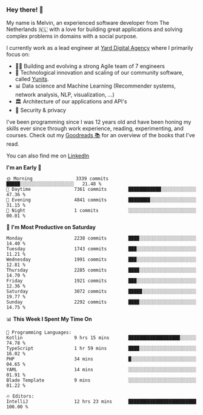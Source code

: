 ### Hey there! 👋

My name is Melvin, an experienced software developer from The Netherlands 🇳🇱 with a love for building great applications and solving complex problems in domains with a social purpose. 

I currently work as a lead engineer at [Yard Digital Agency](https://github.com/yardinternet) where I primarily focus on:

* 👏🏼 Building and evolving a strong Agile team of 7 engineers
* 🚀 Technological innovation and scaling of our community software, called [Yunits](https://www.yunits.com/).
* 📊 Data science and Machine Learning (Recommender systems, network analysis, NLP, visualization, ...)
* 🏛 Architecture of our applications and API's
* 🔐 Security & privacy

I've been programming since I was 12 years old and have been honing my skills ever since through work experience, reading, experimenting, and courses.
Check out my [Goodreads 📚](https://goodreads.com/melvinkoopmans) for an overview of the books that I've read. 

You can also find me on [LinkedIn](https://www.linkedin.com/in/melvinkoopmans)

<!--START_SECTION:waka-->
**I'm an Early 🐤** 

```text
🌞 Morning                3339 commits        █████░░░░░░░░░░░░░░░░░░░░   21.48 % 
🌆 Daytime                7361 commits        ████████████░░░░░░░░░░░░░   47.36 % 
🌃 Evening                4841 commits        ████████░░░░░░░░░░░░░░░░░   31.15 % 
🌙 Night                  1 commits           ░░░░░░░░░░░░░░░░░░░░░░░░░   00.01 % 
```
📅 **I'm Most Productive on Saturday** 

```text
Monday                   2238 commits        ████░░░░░░░░░░░░░░░░░░░░░   14.40 % 
Tuesday                  1743 commits        ███░░░░░░░░░░░░░░░░░░░░░░   11.21 % 
Wednesday                1991 commits        ███░░░░░░░░░░░░░░░░░░░░░░   12.81 % 
Thursday                 2285 commits        ████░░░░░░░░░░░░░░░░░░░░░   14.70 % 
Friday                   1921 commits        ███░░░░░░░░░░░░░░░░░░░░░░   12.36 % 
Saturday                 3072 commits        █████░░░░░░░░░░░░░░░░░░░░   19.77 % 
Sunday                   2292 commits        ████░░░░░░░░░░░░░░░░░░░░░   14.75 % 
```


📊 **This Week I Spent My Time On** 

```text
💬 Programming Languages: 
Kotlin                   9 hrs 15 mins       ███████████████████░░░░░░   74.78 % 
TypeScript               1 hr 59 mins        ████░░░░░░░░░░░░░░░░░░░░░   16.02 % 
PHP                      34 mins             █░░░░░░░░░░░░░░░░░░░░░░░░   04.65 % 
YAML                     14 mins             ░░░░░░░░░░░░░░░░░░░░░░░░░   01.91 % 
Blade Template           9 mins              ░░░░░░░░░░░░░░░░░░░░░░░░░   01.22 % 

🔥 Editors: 
IntelliJ                 12 hrs 23 mins      █████████████████████████   100.00 % 
```


<!--END_SECTION:waka-->
